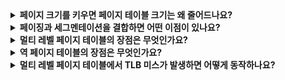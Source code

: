 <details>
  <summary><strong>페이지 크기를 키우면 페이지 테이블 크기는 왜 줄어드나요?</strong></summary>

  페이지 크기가 커지면 가상 주소 공간을 나누는 페이지 수가 줄어들기 때문에 페이지 테이블의 엔트리 수가 감소합니다. 예를 들어, 페이지 크기를 4KB에서 16KB로 늘리면 필요한 페이지 수가 1/4로 줄어들게 됩니다. 이는 페이지 테이블의 크기 감소로 이어지지만, 내부 단편화 문제가 생길 수 있습니다.
</details>

<details>
  <summary><strong>페이징과 세그멘테이션을 결합하면 어떤 이점이 있나요?</strong></summary>

  페이징과 세그멘테이션의 결합은 각 세그먼트마다 독립적인 페이지 테이블을 두어 메모리 낭비를 줄일 수 있습니다. 세그멘트를 기준으로 관리하므로 코드, 데이터, 스택의 메모리 관리가 유연해집니다. 다만, 외부 단편화 문제는 여전히 존재할 수 있습니다.
</details>

<details>
  <summary><strong>멀티 레벨 페이지 테이블의 장점은 무엇인가요?</strong></summary>

  멀티 레벨 페이지 테이블은 실제로 사용 중인 페이지 테이블만 메모리에 유지해 메모리를 절약합니다. 계층적으로 페이지를 관리하므로, 큰 주소 공간에서도 효율적입니다. 하지만 TLB 미스 시 여러 번의 메모리 접근이 필요하다는 단점이 있습니다.
</details>

<details>
  <summary><strong>역 페이지 테이블의 장점은 무엇인가요?</strong></summary>

  역 페이지 테이블은 모든 프로세스에 대해 단 하나의 테이블만 사용하므로 메모리를 절약할 수 있습니다. 물리 페이지를 기준으로 페이지 테이블을 관리하여 구조를 단순화합니다. 하지만 검색 과정에서 추가적인 계산이 필요해 성능 오버헤드가 발생할 수 있습니다.
</details>

<details>
  <summary><strong>멀티 레벨 페이지 테이블에서 TLB 미스가 발생하면 어떻게 동작하나요?</strong></summary>

  TLB 미스가 발생하면 가상 주소의 상위 비트를 이용해 페이지 디렉터리에서 페이지 테이블을 찾습니다. 이후 하위 비트를 사용해 해당 테이블의 PTE를 확인하고 물리 주소를 계산합니다. 이 과정에서 두 번 이상의 메모리 접근이 필요합니다.
</details>